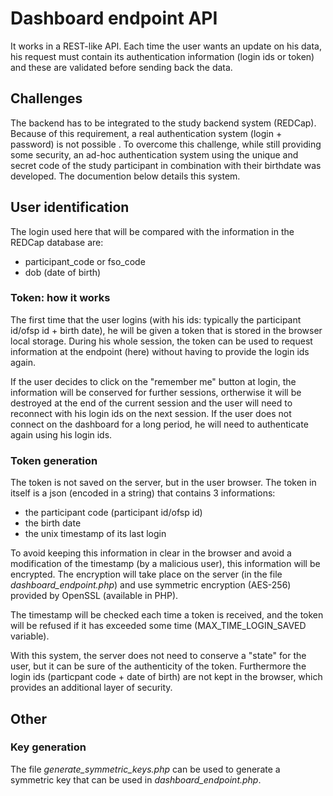 # Dashboard endpoint API
It works in a REST-like API. Each time the user wants an update on his data, his request must contain its authentication information (login ids or token) and these are validated before sending back the data.

## Challenges
The backend has to be integrated to the study backend system (REDCap). Because of this requirement, a real authentication system (login + password) is not possible . To overcome this challenge, while still providing some security, an ad-hoc authentication system using the unique and secret code of the study participant in combination with their birthdate was developed. The documention below details this system.

## User identification
The login used here that will be compared with the information in the REDCap database are:
 * participant_code or fso_code
 * dob (date of birth)

### Token: how it works
The first time that the user logins (with his ids: typically the participant id/ofsp id + birth date), he will be given a token that is stored in the browser local storage. During his whole session, the token can be used to request information at the endpoint (here) without having to provide the login ids again.

If the user decides to click on the "remember me" button at login, the information will be conserved for further sessions, ortherwise it will be destroyed at the end of the current session and the user will need to reconnect with his login ids on the next session. If the user does not connect on the dashboard for a long period, he will need to authenticate again using his login ids.

### Token generation
The token is not saved on the server, but in the user browser. The token in itself is a json (encoded in a string) that contains 3 informations:
 * the participant code (participant id/ofsp id)
 * the birth date
 * the unix timestamp of its last login
 
To avoid keeping this information in clear in the browser and avoid a modification of the timestamp (by a malicious user), this information will be encrypted. The encryption will take place on the server (in the file *dashboard_endpoint.php*) and use symmetric encryption (AES-256) provided by OpenSSL (available in PHP).

The timestamp will be checked each time a token is received, and the token will be refused if it has exceeded some time (MAX_TIME_LOGIN_SAVED variable).

With this system, the server does not need to conserve a "state" for the user, but it can be sure of the authenticity of the token. Furthermore the login ids (particpant code + date of birth) are not kept in the browser, which provides an additional layer of security.

## Other
### Key generation
The file *generate_symmetric_keys.php* can be used to generate a symmetric key that can be used in *dashboard_endpoint.php*.
